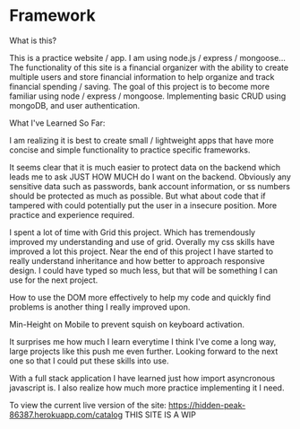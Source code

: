 # Framework
What is this?  

This is a practice website / app. 
I am using node.js / express / mongoose...
The functionality of this site is a financial organizer with the ability to create multiple users and store financial information to help organize and track financial spending / saving.
The goal of this project is to become more familiar using node / express / mongoose. Implementing basic CRUD using mongoDB, and user authentication.

What I've Learned So Far: 


I am realizing it is best to create small / lightweight apps that have more concise and simple functionality to practice specific frameworks. 
 
It seems clear that it is much easier to protect data on the backend which leads me to ask JUST HOW MUCH do I want on the backend. Obviously any sensitive data such as passwords, bank account information, or ss numbers should be protected as much as possible. But what about code that if tampered with could potentially put the user in a insecure position. More practice and experience required.

I spent a lot of time with Grid this project. Which has tremendously improved my understanding and use of grid. Overally my css skills have improved a lot this project. Near the end of this project I have started to really understand inheritance and how better to approach responsive design. I could have typed so much less, but that will be something I can use for the next project. 

How to use the DOM more effectively to help my code and quickly find problems is another thing I really improved upon.

Min-Height on Mobile to prevent squish on keyboard activation.

It surprises me how much I learn everytime I think I've come a long way, large projects like this push me even further. Looking forward to the next one so that I could put these skills into use.
 
With a full stack application I have learned just how import asyncronous javascript is. I also realize how much more practice implementing it I need.

To view the current live version of the site: https://hidden-peak-86387.herokuapp.com/catalog
THIS SITE IS A WIP

